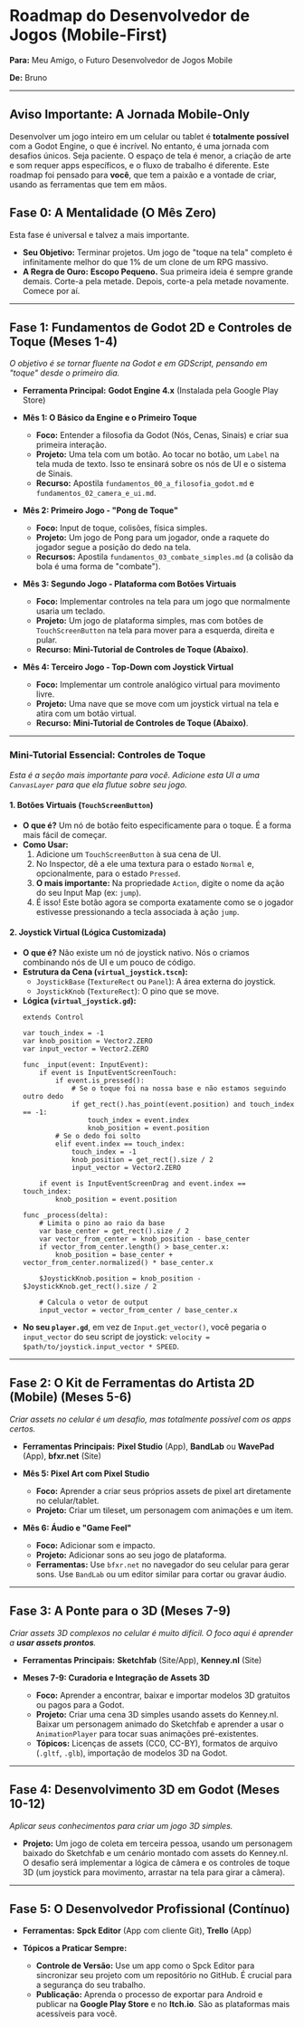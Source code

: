 # Roadmap do Desenvolvedor de Jogos (Mobile-First)

**Para:** Meu Amigo, o Futuro Desenvolvedor de Jogos Mobile

**De:** Bruno

---

## **Aviso Importante: A Jornada Mobile-Only**

Desenvolver um jogo inteiro em um celular ou tablet é **totalmente possível** com a Godot Engine, o que é incrível. No entanto, é uma jornada com desafios únicos. Seja paciente. O espaço de tela é menor, a criação de arte e som requer apps específicos, e o fluxo de trabalho é diferente. Este roadmap foi pensado para **você**, que tem a paixão e a vontade de criar, usando as ferramentas que tem em mãos.

## Fase 0: A Mentalidade (O Mês Zero)

Esta fase é universal e talvez a mais importante.

-   **Seu Objetivo:** Terminar projetos. Um jogo de "toque na tela" completo é infinitamente melhor do que 1% de um clone de um RPG massivo.
-   **A Regra de Ouro:** **Escopo Pequeno.** Sua primeira ideia é sempre grande demais. Corte-a pela metade. Depois, corte-a pela metade novamente. Comece por aí.

---

## Fase 1: Fundamentos de Godot 2D e Controles de Toque (Meses 1-4)

*O objetivo é se tornar fluente na Godot e em GDScript, pensando em "toque" desde o primeiro dia.*

-   **Ferramenta Principal:** **Godot Engine 4.x** (Instalada pela Google Play Store)

-   **Mês 1: O Básico da Engine e o Primeiro Toque**
    -   **Foco:** Entender a filosofia da Godot (Nós, Cenas, Sinais) e criar sua primeira interação.
    -   **Projeto:** Uma tela com um botão. Ao tocar no botão, um `Label` na tela muda de texto. Isso te ensinará sobre os nós de UI e o sistema de Sinais.
    -   **Recurso:** Apostila `fundamentos_00_a_filosofia_godot.md` e `fundamentos_02_camera_e_ui.md`.

-   **Mês 2: Primeiro Jogo - "Pong de Toque"**
    -   **Foco:** Input de toque, colisões, física simples.
    -   **Projeto:** Um jogo de Pong para um jogador, onde a raquete do jogador segue a posição do dedo na tela.
    -   **Recursos:** Apostila `fundamentos_03_combate_simples.md` (a colisão da bola é uma forma de "combate").

-   **Mês 3: Segundo Jogo - Plataforma com Botões Virtuais**
    -   **Foco:** Implementar controles na tela para um jogo que normalmente usaria um teclado.
    -   **Projeto:** Um jogo de plataforma simples, mas com botões de `TouchScreenButton` na tela para mover para a esquerda, direita e pular.
    -   **Recurso:** **Mini-Tutorial de Controles de Toque (Abaixo)**.

-   **Mês 4: Terceiro Jogo - Top-Down com Joystick Virtual**
    -   **Foco:** Implementar um controle analógico virtual para movimento livre.
    -   **Projeto:** Uma nave que se move com um joystick virtual na tela e atira com um botão virtual.
    -   **Recurso:** **Mini-Tutorial de Controles de Toque (Abaixo)**.

---

### **Mini-Tutorial Essencial: Controles de Toque**

*Esta é a seção mais importante para você. Adicione esta UI a uma `CanvasLayer` para que ela flutue sobre seu jogo.*

#### **1. Botões Virtuais (`TouchScreenButton`)**

-   **O que é?** Um nó de botão feito especificamente para o toque. É a forma mais fácil de começar.
-   **Como Usar:**
    1.  Adicione um `TouchScreenButton` à sua cena de UI.
    2.  No Inspector, dê a ele uma textura para o estado `Normal` e, opcionalmente, para o estado `Pressed`.
    3.  **O mais importante:** Na propriedade `Action`, digite o nome da ação do seu Input Map (ex: `jump`).
    4.  É isso! Este botão agora se comporta exatamente como se o jogador estivesse pressionando a tecla associada à ação `jump`.

#### **2. Joystick Virtual (Lógica Customizada)**

-   **O que é?** Não existe um nó de joystick nativo. Nós o criamos combinando nós de UI e um pouco de código.
-   **Estrutura da Cena (`virtual_joystick.tscn`):**
    -   `JoystickBase` (`TextureRect` ou `Panel`): A área externa do joystick.
    -   `JoystickKnob` (`TextureRect`): O pino que se move.
-   **Lógica (`virtual_joystick.gd`):**
    ```gdscript
    extends Control

    var touch_index = -1
    var knob_position = Vector2.ZERO
    var input_vector = Vector2.ZERO

    func _input(event: InputEvent):
        if event is InputEventScreenTouch:
            if event.is_pressed():
                # Se o toque foi na nossa base e não estamos seguindo outro dedo
                if get_rect().has_point(event.position) and touch_index == -1:
                    touch_index = event.index
                    knob_position = event.position
            # Se o dedo foi solto
            elif event.index == touch_index:
                touch_index = -1
                knob_position = get_rect().size / 2
                input_vector = Vector2.ZERO
        
        if event is InputEventScreenDrag and event.index == touch_index:
            knob_position = event.position

    func _process(delta):
        # Limita o pino ao raio da base
        var base_center = get_rect().size / 2
        var vector_from_center = knob_position - base_center
        if vector_from_center.length() > base_center.x:
            knob_position = base_center + vector_from_center.normalized() * base_center.x
        
        $JoystickKnob.position = knob_position - $JoystickKnob.get_rect().size / 2
        
        # Calcula o vetor de output
        input_vector = vector_from_center / base_center.x
    ```
-   **No seu `player.gd`**, em vez de `Input.get_vector()`, você pegaria o `input_vector` do seu script de joystick: `velocity = $path/to/joystick.input_vector * SPEED`.

---

## Fase 2: O Kit de Ferramentas do Artista 2D (Mobile) (Meses 5-6)

*Criar assets no celular é um desafio, mas totalmente possível com os apps certos.*

-   **Ferramentas Principais:** **Pixel Studio** (App), **BandLab** ou **WavePad** (App), **bfxr.net** (Site)

-   **Mês 5: Pixel Art com Pixel Studio**
    -   **Foco:** Aprender a criar seus próprios assets de pixel art diretamente no celular/tablet.
    -   **Projeto:** Criar um tileset, um personagem com animações e um item.

-   **Mês 6: Áudio e "Game Feel"**
    -   **Foco:** Adicionar som e impacto.
    -   **Projeto:** Adicionar sons ao seu jogo de plataforma.
    -   **Ferramentas:** Use `bfxr.net` no navegador do seu celular para gerar sons. Use `BandLab` ou um editor similar para cortar ou gravar áudio.

---

## Fase 3: A Ponte para o 3D (Meses 7-9)

*Criar assets 3D complexos no celular é muito difícil. O foco aqui é aprender a **usar assets prontos**.*

-   **Ferramentas Principais:** **Sketchfab** (Site/App), **Kenney.nl** (Site)

-   **Meses 7-9: Curadoria e Integração de Assets 3D**
    -   **Foco:** Aprender a encontrar, baixar e importar modelos 3D gratuitos ou pagos para a Godot.
    -   **Projeto:** Criar uma cena 3D simples usando assets do Kenney.nl. Baixar um personagem animado do Sketchfab e aprender a usar o `AnimationPlayer` para tocar suas animações pré-existentes.
    -   **Tópicos:** Licenças de assets (CC0, CC-BY), formatos de arquivo (`.gltf`, `.glb`), importação de modelos 3D na Godot.

---

## Fase 4: Desenvolvimento 3D em Godot (Meses 10-12)

*Aplicar seus conhecimentos para criar um jogo 3D simples.*

-   **Projeto:** Um jogo de coleta em terceira pessoa, usando um personagem baixado do Sketchfab e um cenário montado com assets do Kenney.nl. O desafio será implementar a lógica de câmera e os controles de toque 3D (um joystick para movimento, arrastar na tela para girar a câmera).

---

## Fase 5: O Desenvolvedor Profissional (Contínuo)

-   **Ferramentas:** **Spck Editor** (App com cliente Git), **Trello** (App)

-   **Tópicos a Praticar Sempre:**
    -   **Controle de Versão:** Use um app como o Spck Editor para sincronizar seu projeto com um repositório no GitHub. É crucial para a segurança do seu trabalho.
    -   **Publicação:** Aprenda o processo de exportar para Android e publicar na **Google Play Store** e no **Itch.io**. São as plataformas mais acessíveis para você.